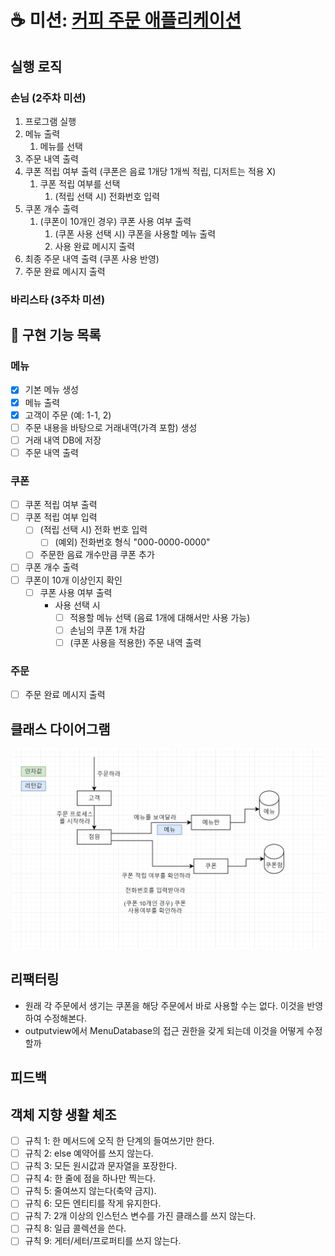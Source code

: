 # ☕ 미션: [커피 주문 애플리케이션](README_original.md)

## 실행 로직
### 손님 (2주차 미션)
1. 프로그램 실행
2. 메뉴 출력
   1. 메뉴를 선택
3. 주문 내역 출력
4. 쿠폰 적립 여부 출력 (쿠폰은 음료 1개당 1개씩 적립, 디저트는 적용 X)
   1. 쿠폰 적립 여부를 선택 
      1. (적립 선택 시) 전화번호 입력 
5. 쿠폰 개수 출력
   1. (쿠폰이 10개인 경우) 쿠폰 사용 여부 출력
      1. (쿠폰 사용 선택 시) 쿠폰을 사용할 메뉴 출력
      2. 사용 완료 메시지 출력
6. 최종 주문 내역 출력 (쿠폰 사용 반영)
7. 주문 완료 메시지 출력

### 바리스타 (3주차 미션)

## 🔧 구현 기능 목록

### 메뉴 
- [x] 기본 메뉴 생성
- [x] 메뉴 출력
- [x] 고객이 주문 (예: 1-1, 2)
- [ ] 주문 내용을 바탕으로 거래내역(가격 포함) 생성 
- [ ] 거래 내역 DB에 저장
- [ ] 주문 내역 출력

### 쿠폰 
- [ ] 쿠폰 적립 여부 출력
- [ ] 쿠폰 적립 여부 입력
  - [ ] (적립 선택 시) 전화 번호 입력
    - [ ] (예외) 전화번호 형식 "000-0000-0000"
  - [ ] 주문한 음료 개수만큼 쿠폰 추가 
- [ ] 쿠폰 개수 출력
- [ ] 쿠폰이 10개 이상인지 확인 
    - [ ] 쿠폰 사용 여부 출력
      - 사용 선택 시
          - [ ] 적용할 메뉴 선택 (음료 1개에 대해서만 사용 가능)
          - [ ] 손님의 쿠폰 1개 차감 
          - [ ] (쿠폰 사용을 적용한) 주문 내역 출력

### 주문
- [ ] 주문 완료 메시지 출력

## 클래스 다이어그램

![img.png](img.png)

## 리팩터링
- 원래 각 주문에서 생기는 쿠폰을 해당 주문에서 바로 사용할 수는 없다. 이것을 반영하여 수정해본다. 
- outputview에서 MenuDatabase의 접근 권한을 갖게 되는데 이것을 어떻게 수정할까

## 피드백

## 객체 지향 생활 체조
- [ ] 규칙 1: 한 메서드에 오직 한 단계의 들여쓰기만 한다.
- [ ] 규칙 2: else 예약어를 쓰지 않는다.
- [ ] 규칙 3: 모든 원시값과 문자열을 포장한다.
- [ ] 규칙 4: 한 줄에 점을 하나만 찍는다.
- [ ] 규칙 5: 줄여쓰지 않는다(축약 금지).
- [ ] 규칙 6: 모든 엔티티를 작게 유지한다.
- [ ] 규칙 7: 2개 이상의 인스턴스 변수를 가진 클래스를 쓰지 않는다.
- [ ] 규칙 8: 일급 콜렉션을 쓴다.
- [ ] 규칙 9: 게터/세터/프로퍼티를 쓰지 않는다.